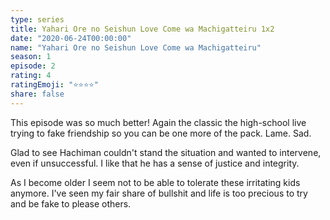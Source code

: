 ```yaml
---
type: series
title: Yahari Ore no Seishun Love Come wa Machigatteiru 1x2
date: "2020-06-24T00:00:00"
name: "Yahari Ore no Seishun Love Come wa Machigatteiru"
season: 1
episode: 2
rating: 4
ratingEmoji: "⭐️⭐️⭐️⭐️"
share: false
---
```


This episode was so much better! Again the classic the high-school live trying to fake friendship so you can be one more of the pack. Lame. Sad.

Glad to see Hachiman couldn't stand the situation and wanted to intervene, even if unsuccessful. I like that he has a sense of justice and integrity.

As I become older I seem not to be able to tolerate these irritating kids anymore. I've seen my fair share of bullshit and life is too precious to try and be fake to please others.
